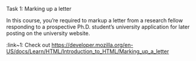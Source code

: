  Task 1: Marking up a letter

In this course, you’re required to markup a letter from a research fellow responding to a prospective Ph.D. student’s university application for later posting on the university website.

:link~1: Check out https://developer.mozilla.org/en-US/docs/Learn/HTML/Introduction_to_HTML/Marking_up_a_letter
